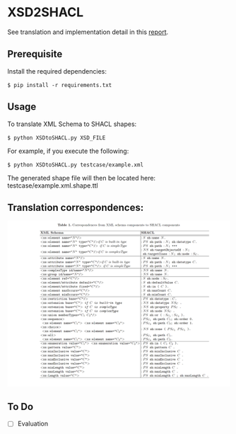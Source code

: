# XSD2SHACL

See translation and implementation detail in this [report](https://drive.google.com/file/d/1vFHQnm-dv6EAjq5gXR66wWf-3D9U85bo/view?usp=drive_link).

## Prerequisite

Install the required dependencies:

```
$ pip install -r requirements.txt
```

## Usage

To translate XML Schema to SHACL shapes:

```
$ python XSDtoSHACL.py XSD_FILE
```

For example, if you execute the following:

```
$ python XSDtoSHACL.py testcase/example.xml
```

The generated shape file will then be located here: testcase/example.xml.shape.ttl

## Translation correspondences:

<div align="center">
  <img src="image/image.png">
</div>


## To Do

- [ ] Evaluation 



